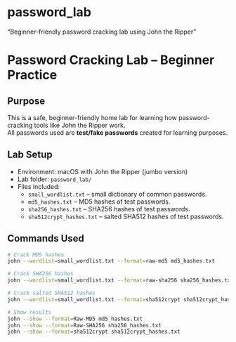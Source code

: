 # password_lab
“Beginner-friendly password cracking lab using John the Ripper”
# Password Cracking Lab – Beginner Practice

## Purpose
This is a safe, beginner-friendly home lab for learning how password-cracking tools like John the Ripper work.  
All passwords used are **test/fake passwords** created for learning purposes.

## Lab Setup
- Environment: macOS with John the Ripper (jumbo version)
- Lab folder: `password_lab/`
- Files included:
  - `small_wordlist.txt` – small dictionary of common passwords.
  - `md5_hashes.txt` – MD5 hashes of test passwords.
  - `sha256_hashes.txt` – SHA256 hashes of test passwords.
  - `sha512crypt_hashes.txt` – salted SHA512 hashes of test passwords.

## Commands Used
```bash
# Crack MD5 hashes
john --wordlist=small_wordlist.txt --format=raw-md5 md5_hashes.txt

# Crack SHA256 hashes
john --wordlist=small_wordlist.txt --format=raw-sha256 sha256_hashes.txt

# Crack salted SHA512 hashes
john --wordlist=small_wordlist.txt --format=sha512crypt sha512crypt_hashes.txt

# Show results
john --show --format=Raw-MD5 md5_hashes.txt
john --show --format=Raw-SHA256 sha256_hashes.txt
john --show --format=sha512crypt sha512crypt_hashes.txt

